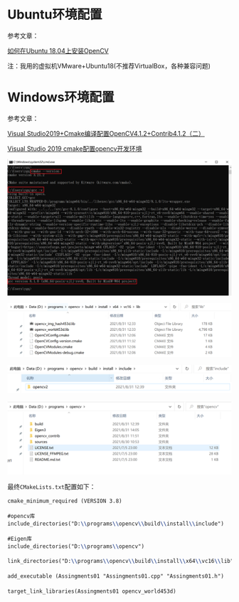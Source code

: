 # Ubuntu环境配置

参考文章：

[如何在Ubuntu 18.04上安装OpenCV](https://www.myfreax.com/how-to-install-opencv-on-ubuntu-18-04/)

注：我用的虚拟机VMware+Ubuntu18(不推荐VirtualBox，各种兼容问题)

# Windows环境配置

参考文章：

[Visual Studio2019+Cmake编译配置OpenCV4.1.2+Contrib4.1.2（二）](https://blog.csdn.net/qq_27825451/article/details/103389091)

[Visual Studio 2019 cmake配置opencv开发环境](https://blog.csdn.net/EthanCo/article/details/93458374)

![image-20210831192410757](https://raw.githubusercontent.com/treech/PicRemote/master/common/image-20210831192410757.png)

![image-20210831191946651](https://raw.githubusercontent.com/treech/PicRemote/master/common/image-20210831191946651.png)

![image-20210831192031419](https://raw.githubusercontent.com/treech/PicRemote/master/common/image-20210831192031419.png)

![image-20210831192058465](https://raw.githubusercontent.com/treech/PicRemote/master/common/image-20210831192058465.png)

最终`CMakeLists.txt`配置如下：

```tex
cmake_minimum_required (VERSION 3.8)

#opencv库
include_directories("D:\\programs\\opencv\\build\\install\\include")

#Eigen库
include_directories("D:\\programs\\opencv")

link_directories("D:\\programs\\opencv\\build\\install\\x64\\vc16\\lib")

add_executable (Assingments01 "Assingments01.cpp" "Assingments01.h")

target_link_libraries(Assingments01 opencv_world453d)
```

